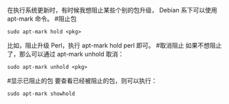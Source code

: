 在执行系统更新时，有时候我想阻止某些个别的包升级， Debian 系下可以使用 apt-mark 命令。
#阻止包
```
sudo apt-mark hold <pkg>
```
比如，阻止升级 Perl，执行 apt-mark hold perl 即可。
#取消阻止
如果不想阻止了，那么可以通过 apt-mark unhold 取消：
```
sudo apt-mark unhold <pkg>
```
#显示已阻止的包
要查看已经被阻止的包，则可以执行：
```
sudo apt-mark showhold
```